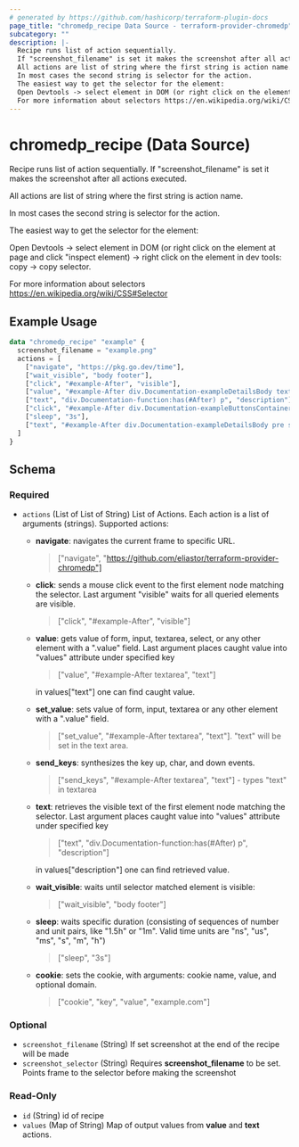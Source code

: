 ```yaml
---
# generated by https://github.com/hashicorp/terraform-plugin-docs
page_title: "chromedp_recipe Data Source - terraform-provider-chromedp"
subcategory: ""
description: |-
  Recipe runs list of action sequentially.
  If "screenshot_filename" is set it makes the screenshot after all actions executed.
  All actions are list of string where the first string is action name.
  In most cases the second string is selector for the action.
  The easiest way to get the selector for the element:
  Open Devtools -> select element in DOM (or right click on the element at page and click "inspect element) -> right click on the element in dev tools: copy -> copy selector.
  For more information about selectors https://en.wikipedia.org/wiki/CSS#Selector
---
```


# chromedp_recipe (Data Source)

Recipe runs list of action sequentially.
If "screenshot_filename" is set it makes the screenshot after all actions executed.

All actions are list of string where the first string is action name.

In most cases the second string is selector for the action.

The easiest way to get the selector for the element:

Open Devtools -> select element in DOM (or right click on the element at page and click "inspect element) -> right click on the element in dev tools: copy -> copy selector.

For more information about selectors https://en.wikipedia.org/wiki/CSS#Selector

## Example Usage

```terraform
data "chromedp_recipe" "example" {
  screenshot_filename = "example.png"
  actions = [
    ["navigate", "https://pkg.go.dev/time"],
    ["wait_visible", "body footer"],
    ["click", "#example-After", "visible"],
    ["value", "#example-After div.Documentation-exampleDetailsBody textarea", "text"],
    ["text", "div.Documentation-function:has(#After) p", "description"],
    ["click", "#example-After div.Documentation-exampleButtonsContainer button.Documentation-exampleRunButton"],
    ["sleep", "3s"],
    ["text", "#example-After div.Documentation-exampleDetailsBody pre span.Documentation-exampleOutput", "runtext"],
  ]
}
```

<!-- schema generated by tfplugindocs -->
## Schema

### Required

- `actions` (List of List of String) List of Actions. Each action is a list of arguments (strings).
Supported actions:
	- **navigate**: navigates the current frame to specific URL.
	
		> ["navigate", "https://github.com/eliastor/terraform-provider-chromedp"]
	
	- **click**: sends a mouse click event to the first element node matching the selector. Last argument "visible" waits for all queried elements are visible. 
	
		> ["click", "#example-After", "visible"]
	
	- **value**: gets value of form, input, textarea, select, or any other element with a ".value" field. Last argument places caught value into "values" attribute under specified key
	
		> ["value", "#example-After textarea", "text"]
	
		in values["text"] one can find caught value.

	- **set_value**: sets value of form, input, textarea or any other element with a ".value" field.

		> ["set_value", "#example-After textarea", "text"]. "text" will be set in the text area.

	- **send_keys**: synthesizes the key up, char, and down events.
		
		> ["send_keys", "#example-After textarea", "text"] - types "text" in textarea
	
	- **text**: retrieves the visible text of the first element node matching the selector. Last argument places caught value into "values" attribute under specified key
	
		> ["text", "div.Documentation-function:has(#After) p", "description"]
	
		in values["description"] one can find retrieved value.
	
	- **wait_visible**: waits until selector matched element is visible:

		> ["wait_visible", "body footer"]

	- **sleep**: waits specific duration (consisting of sequences of number and unit pairs, like "1.5h" or "1m". Valid time units are "ns", "us", "ms", "s", "m", "h")

		> ["sleep", "3s"]

	- **cookie**: sets the cookie, with arguments: cookie name, value, and optional domain. 
				
		> ["cookie", "key", "value", "example.com"]

### Optional

- `screenshot_filename` (String) If set screenshot at the end of the recipe will be made
- `screenshot_selector` (String) Requires **screenshot_filename** to be set. Points frame to the selector before making the screenshot

### Read-Only

- `id` (String) id of recipe
- `values` (Map of String) Map of output values from **value** and **text** actions.
